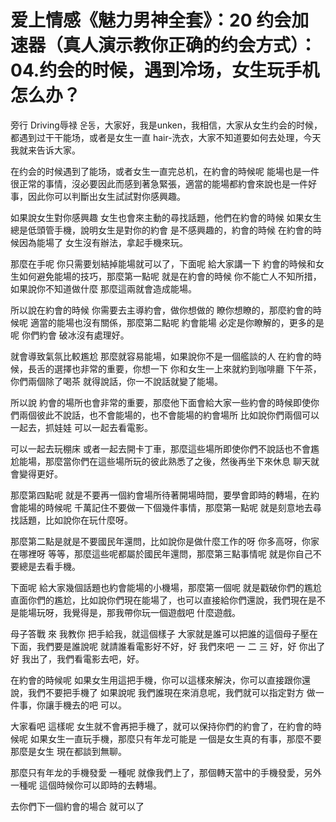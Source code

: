 # 爱上情感《魅力男神全套》：20 约会加速器（真人演示教你正确的约会方式）：04.约会的时候，遇到冷场，女生玩手机怎么办？

旁行 Driving辱禄 운동，大家好，我是unken，我相信，大家从女生约会的时候，都遇到过干干能场，或者是女生一直 hair-洗衣，大家不知道要如何去处理，今天我就来告诉大家。

在约会的时候遇到了能场，或者女生一直完总机，在約會的時候呢 能場也是一件很正常的事情，沒必要因此而感到著急緊張，適當的能場都約會來說也是一件好事，因此你可以判斷出女生試試對你感興趣。

如果說女生對你感興趣 女生也會來主動的尋找話題，他們在約會的時候 如果女生總是低頭管手機，說明女生是對你的約會 是不感興趣的，約會的時候 在約會的時候因為能場了 女生沒有辦法，拿起手機來玩。

那麼在手呢 你只需要划結掉能場就可以了，下面呢 給大家講一下 約會的時候和女生如何避免能場的技巧，那麼第一點呢 就是在約會的時候 你不能亡人不知所措，如果說你不知道做什麼 那麼這兩就會造成能場。

所以說在約會的時候 你需要去主導約會，做你想做的 瞭你想瞭的，那麼約會的時候呢 適當的能場也沒有關係，那麼第二點呢 約會能場 必定是你瞭解的，更多的是呢 你們約會 破冰沒有處理好。

就會導致氣氛比較尷尬 那麼就容易能場，如果說你不是一個艦談的人 在約會的時候，長舌的選擇也非常的重要，你想一下 你和女生一上來就約到咖啡廳 下午茶，你們兩個除了喝茶 就得說話，你一不說話就變了能場。

所以說 約會的場所也會非常的重要，那麼他下面會給大家一些約會的時候即使你們兩個彼此不說話，也不會能場的，也不會能場的約會場所 比如說你們兩個可以一起去，抓娃娃 可以一起去看電影。

可以一起去玩棚床 或者一起去開卡丁車，那麼這些場所即使你們不說話也不會尷尬能場，那麼當你們在這些場所玩的彼此熟悉了之後，然後再坐下來休息 聊天就會變得更好。

那麼第四點呢 就是不要再一個約會場所待著開場時間，要學會即時的轉場，在約會能場的時候呢 千萬記住不要做一下個幾件事情，那麼第一點呢 就是刻意地去尋找話題，比如說你在玩什麼呀。

那麼第二點是就是不要國民年還問，比如說你是做什麼工作的呀 你多高呀，你家在哪裡呀 等等，那麼這些呢都屬於國民年還問，那麼第三點事情呢 就是你自己不要總是去看手機。

下面呢 給大家幾個話題也約會能場的小機場，那麼第一個呢 就是戳破你們的尷尬 直面你們的尷尬，比如說你們現在能場了，也可以直接給你們還說，我們現在是不是能場玩呀，我覺得是，那我帶你玩一個遊戲吧 什麼遊戲。

母子答戰 來 我教你 把手給我，就這個樣子 大家就是誰可以把誰的這個母子壓在下面，我們要是誰說呢 就請誰看電影好不好，好 我們來吧 一 二 三 好，好 你出了 好 我出了，我們看電影去吧，好。

在約會的時候呢 如果女生用這把手機，你可以這樣來解決，你可以直接跟你還說，我們不要把手機了 如果說呢 我們誰現在來消息呢，我們就可以指定對方 做一件事，你讓手機去的吧 可以。

大家看吧 這樣呢 女生就不會再把手機了，就可以保持你們的約會了，在約會的時候呢 如果女生一直玩手機，那麼只有年龙可能是 一個是女生真的有事，那麼不要那麼是女生 現在都談到無聊。

那麼只有年龙的手機發愛 一種呢 就像我們上了，那個轉天當中的手機發愛，另外一種呢 這個時候你可以即時的去轉場。

去你們下一個約會的場合 就可以了